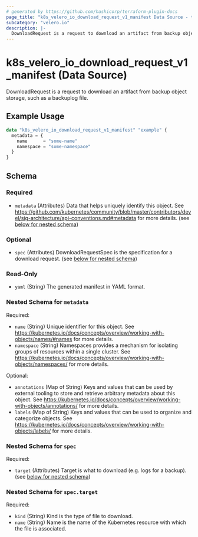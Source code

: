 ```yaml
---
# generated by https://github.com/hashicorp/terraform-plugin-docs
page_title: "k8s_velero_io_download_request_v1_manifest Data Source - terraform-provider-k8s"
subcategory: "velero.io"
description: |-
  DownloadRequest is a request to download an artifact from backup object storage, such as a backuplog file.
---
```


# k8s_velero_io_download_request_v1_manifest (Data Source)

DownloadRequest is a request to download an artifact from backup object storage, such as a backuplog file.

## Example Usage

```terraform
data "k8s_velero_io_download_request_v1_manifest" "example" {
  metadata = {
    name      = "some-name"
    namespace = "some-namespace"
  }
}
```

<!-- schema generated by tfplugindocs -->
## Schema

### Required

- `metadata` (Attributes) Data that helps uniquely identify this object. See https://github.com/kubernetes/community/blob/master/contributors/devel/sig-architecture/api-conventions.md#metadata for more details. (see [below for nested schema](#nestedatt--metadata))

### Optional

- `spec` (Attributes) DownloadRequestSpec is the specification for a download request. (see [below for nested schema](#nestedatt--spec))

### Read-Only

- `yaml` (String) The generated manifest in YAML format.

<a id="nestedatt--metadata"></a>
### Nested Schema for `metadata`

Required:

- `name` (String) Unique identifier for this object. See https://kubernetes.io/docs/concepts/overview/working-with-objects/names/#names for more details.
- `namespace` (String) Namespaces provides a mechanism for isolating groups of resources within a single cluster. See https://kubernetes.io/docs/concepts/overview/working-with-objects/namespaces/ for more details.

Optional:

- `annotations` (Map of String) Keys and values that can be used by external tooling to store and retrieve arbitrary metadata about this object. See https://kubernetes.io/docs/concepts/overview/working-with-objects/annotations/ for more details.
- `labels` (Map of String) Keys and values that can be used to organize and categorize objects. See https://kubernetes.io/docs/concepts/overview/working-with-objects/labels/ for more details.


<a id="nestedatt--spec"></a>
### Nested Schema for `spec`

Required:

- `target` (Attributes) Target is what to download (e.g. logs for a backup). (see [below for nested schema](#nestedatt--spec--target))

<a id="nestedatt--spec--target"></a>
### Nested Schema for `spec.target`

Required:

- `kind` (String) Kind is the type of file to download.
- `name` (String) Name is the name of the Kubernetes resource with which the file is associated.
